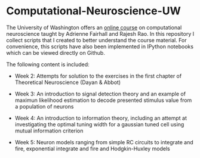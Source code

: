 # Computational-Neuroscience-UW
The University of Washington offers an [online course](https://www.coursera.org/learn/computational-neuroscience/home/welcome) on computational neuroscience taught by Adrienne Fairhall and Rajesh Rao. In this repository I collect scripts that I created to better understand the course material. For convenience, this scripts have also been implemented in IPython notebooks which can be viewed directly on Github. 

The following content is included:

- Week 2: Attempts for solution to the exercises in the first chapter of Theoretical Neuroscience (Dayan & Abbot)

- Week 3: An introduction to signal detection theory and an example of maximun likelihood estimation to decode presented stimulus value from a population of neurons

- Week 4: An introduction to information theory, including an attempt at investigating the optimal tuning width for a gaussian tuned cell using mutual information criterion

- Week 5: Neuron models ranging from simple RC circuits to integrate and fire, exponential integrate and fire and Hodgkin-Huxley models